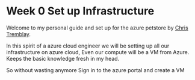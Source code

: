 <!-- @format -->

# Week 0 Set up Infrastructure

Welcome to my personal guide and set up for the azure petstore by [Chris Tremblay](https://chtrembl.github.io/azure-cloud/petstore/).

In this spirit of a azure cloud engineer we will be setting up all our infrastructure on azure cloud, Even our compute will be a VM from Azure. Keeps the basic knowledge fresh in my head.

So without wasting anymore Sign in to the azure portal and create a VM
